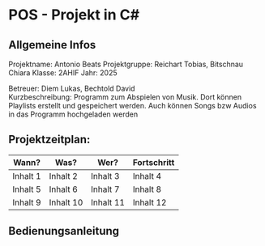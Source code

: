 # POS - Projekt in C#

## Allgemeine Infos
Projektname: Antonio Beats
Projektgruppe: Reichart Tobias, Bitschnau Chiara
Klasse: 2AHIF
Jahr: 2025

Betreuer: Diem Lukas, Bechtold David                                                                                
Kurzbeschreibung: 
Programm zum Abspielen von Musik. Dort können Playlists erstellt und gespeichert werden.
Auch können Songs bzw Audios in das Programm hochgeladen werden


## Projektzeitplan:
| Wann? | Was? | Wer? | Fortschritt |
|----------|----------|----------|----------|
| Inhalt 1 | Inhalt 2 | Inhalt 3 | Inhalt 4 |
| Inhalt 5 | Inhalt 6 | Inhalt 7 | Inhalt 8 |
| Inhalt 9 | Inhalt 10| Inhalt 11| Inhalt 12|

## Bedienungsanleitung